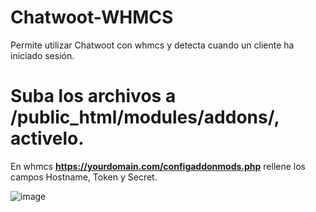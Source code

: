 # Chatwoot-WHMCS
Permite utilizar Chatwoot con whmcs y detecta cuando un cliente ha iniciado sesión.

# Suba los archivos a /public_html/modules/addons/, activelo.

En whmcs <b>https://yourdomain.com/configaddonmods.php</b> rellene los campos Hostname, Token y Secret.

![image](https://github.com/mariofernandu/Chatwoot-WHMCS/assets/102629955/1e2eda9c-892d-41d4-b6da-7a196b237254)

